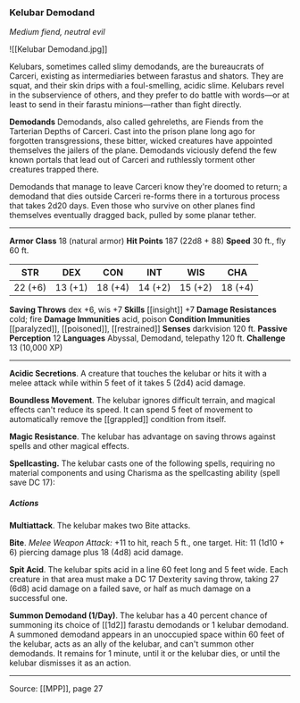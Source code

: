 ### Kelubar Demodand
_Medium fiend, neutral evil_

![[Kelubar Demodand.jpg]]

Kelubars, sometimes called slimy demodands, are the bureaucrats of Carceri, existing as intermediaries between farastus and shators. They are squat, and their skin drips with a foul-smelling, acidic slime. Kelubars revel in the subservience of others, and they prefer to do battle with words—or at least to send in their farastu minions—rather than fight directly.


**Demodands** Demodands, also called gehreleths, are Fiends from the Tarterian Depths of Carceri. Cast into the prison plane long ago for forgotten transgressions, these bitter, wicked creatures have appointed themselves the jailers of the plane. Demodands viciously defend the few known portals that lead out of Carceri and ruthlessly torment other creatures trapped there.

Demodands that manage to leave Carceri know they're doomed to return; a demodand that dies outside Carceri re-forms there in a torturous process that takes 2d20 days. Even those who survive on other planes find themselves eventually dragged back, pulled by some planar tether.





---

**Armor Class** 18 (natural armor)
**Hit Points** 187 (22d8 + 88)
**Speed** 30 ft., fly 60 ft.

| STR     | DEX     | CON     | INT     | WIS     | CHA     |
|---------|---------|---------|---------|---------|---------|
| 22 (+6) | 13 (+1) | 18 (+4) | 14 (+2) | 15 (+2) | 18 (+4) |

**Saving Throws** dex +6, wis +7
**Skills** [[insight]] +7
**Damage Resistances** cold; fire
**Damage Immunities** acid, poison
**Condition Immunities** [[paralyzed]], [[poisoned]], [[restrained]]
**Senses** darkvision 120 ft.
**Passive Perception** 12
**Languages** Abyssal, Demodand, telepathy 120 ft.
**Challenge** 13 (10,000 XP)

---

**Acidic Secretions**. A creature that touches the kelubar or hits it with a melee attack while within 5 feet of it takes 5 (2d4) acid damage.

**Boundless Movement**. The kelubar ignores difficult terrain, and magical effects can't reduce its speed. It can spend 5 feet of movement to automatically remove the [[grappled]] condition from itself.

**Magic Resistance**. The kelubar has advantage on saving throws against spells and other magical effects.

**Spellcasting.** The kelubar casts one of the following spells, requiring no material components and using Charisma as the spellcasting ability (spell save DC 17):

##### Actions
**Multiattack**. The kelubar makes two Bite attacks.

**Bite**. _Melee Weapon Attack:_ +11 to hit, reach 5 ft., one target. Hit: 11 (1d10 + 6) piercing damage plus 18 (4d8) acid damage.

**Spit Acid**. The kelubar spits acid in a line 60 feet long and 5 feet wide. Each creature in that area must make a DC 17 Dexterity saving throw, taking 27 (6d8) acid damage on a failed save, or half as much damage on a successful one.

**Summon Demodand (1/Day)**. The kelubar has a 40 percent chance of summoning its choice of [[1d2]] farastu demodands or 1 kelubar demodand. A summoned demodand appears in an unoccupied space within 60 feet of the kelubar, acts as an ally of the kelubar, and can't summon other demodands. It remains for 1 minute, until it or the kelubar dies, or until the kelubar dismisses it as an action.


---

Source: [[MPP]], page 27